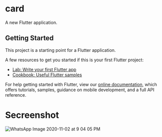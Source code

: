 # card

A new Flutter application.

## Getting Started

This project is a starting point for a Flutter application.

A few resources to get you started if this is your first Flutter project:

- [Lab: Write your first Flutter app](https://flutter.dev/docs/get-started/codelab)
- [Cookbook: Useful Flutter samples](https://flutter.dev/docs/cookbook)

For help getting started with Flutter, view our
[online documentation](https://flutter.dev/docs), which offers tutorials,
samples, guidance on mobile development, and a full API reference.

# Secreenshot
![WhatsApp Image 2020-11-02 at 9 04 05 PM](https://user-images.githubusercontent.com/73393935/97890892-e82fca00-1d4f-11eb-9f76-da030d4b190d.jpeg)
